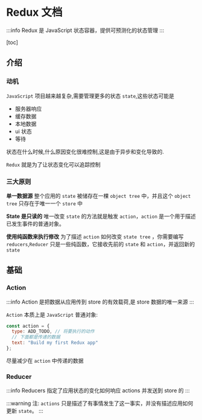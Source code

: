 # Redux 文档

:::info
Redux 是 JavaScript 状态容器，提供可预测化的状态管理
:::

[toc]

## 介绍

### 动机

`JavaScript` 项目越来越复杂,需要管理更多的状态 `state`,这些状态可能是

- 服务器响应
- 缓存数据
- 本地数据
- ui 状态
- 等待

状态在什么时候,什么原因变化很难控制,这是由于异步和变化导致的.

`Redux` 就是为了让状态变化可以追踪控制

### 三大原则

**单一数据源**
整个应用的 `state` 被储存在一棵 `object tree` 中，并且这个 `object tree` 只存在于唯一一个 `store` 中

**State 是只读的**
唯一改变 `state` 的方法就是触发 `action`，`action` 是一个用于描述已发生事件的普通对象。

**使用纯函数来执行修改**
为了描述 `action` 如何改变 `state tree` ，你需要编写 `reducers`,`Reducer` 只是一些纯函数，它接收先前的 `state` 和 `action`，并返回新的 `state`

## 基础

### Action

:::info
Action 是把数据从应用传到 store 的有效载荷,是 store 数据的唯一来源
:::

`Action` 本质上是 `JavaScript` 普通对象:

```js
const action = {
  type: ADD_TODO, // 将要执行的动作
  // 下面都是传递的数据
  text: "Build my first Redux app"
};
```

尽量减少在 `action` 中传递的数据

### Reducer

:::info
Reducers 指定了应用状态的变化如何响应 actions 并发送到 store 的
:::

:::warning
注: `actions` 只是描述了有事情发生了这一事实，并没有描述应用如何更新 `state`。
:::
